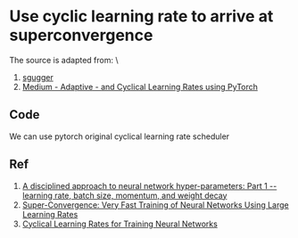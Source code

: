 # Use cyclic learning rate to arrive at superconvergence
The source is adapted from: \

1. [sgugger](https://sgugger.github.io/the-1cycle-policy.html)
2. [Medium - Adaptive - and Cyclical Learning Rates using PyTorch](https://towardsdatascience.com/adaptive-and-cyclical-learning-rates-using-pytorch-2bf904d18dee)

## Code
We can use pytorch original cyclical learning rate scheduler


## Ref
1. [A disciplined approach to neural network hyper-parameters: Part 1 -- learning rate, batch size, momentum, and weight decay](https://arxiv.org/abs/1803.09820)
2. [Super-Convergence: Very Fast Training of Neural Networks Using Large Learning Rates](https://arxiv.org/abs/1708.07120)
3. [Cyclical Learning Rates for Training Neural Networks](https://arxiv.org/abs/1506.01186)
